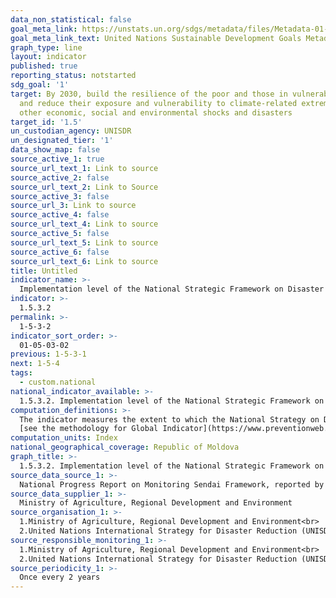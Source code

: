 ```yaml
---
data_non_statistical: false
goal_meta_link: https://unstats.un.org/sdgs/metadata/files/Metadata-01-05-03.pdf
goal_meta_link_text: United Nations Sustainable Development Goals Metadata (pdf 894kB)
graph_type: line
layout: indicator
published: true
reporting_status: notstarted
sdg_goal: '1'
target: By 2030, build the resilience of the poor and those in vulnerable situations
  and reduce their exposure and vulnerability to climate-related extreme events and
  other economic, social and environmental shocks and disasters
target_id: '1.5'
un_custodian_agency: UNISDR
un_designated_tier: '1'
data_show_map: false
source_active_1: true
source_url_text_1: Link to source
source_active_2: false
source_url_text_2: Link to Source
source_active_3: false
source_url_3: Link to source
source_active_4: false
source_url_text_4: Link to source
source_active_5: false
source_url_text_5: Link to source
source_active_6: false
source_url_text_6: Link to source
title: Untitled
indicator_name: >-
  Implementation level of the National Strategic Framework on Disaster Risk Reduction, aligned to the Sendai Framework for Disaster Risk Reduction for 2015-2030
indicator: >-
  1.5.3.2
permalink: >-
  1-5-3-2
indicator_sort_order: >-
  01-05-03-02
previous: 1-5-3-1
next: 1-5-4
tags:
  - custom.national
national_indicator_available: >-
  1.5.3.2. Implementation level of the National Strategic Framework on Disaster Risk Reduction, aligned to the Sendai Framework for Disaster Risk Reduction for 2015-2030
computation_definitions: >-
  The indicator measures the extent to which the National Strategy on Disaster Risk Reduction is aligned to the Senda Framework for Disaster Risk Reduction. This option suggest using the minimum criteria defined as elements of the so-called DRR Progress Index. It measures the level to which the DRR National Strategy meets the four elements defined in para. 27 (b) of the Sendai Framework, which are: ​​a) setting the timeframe, targets and indicators, b) sets the objectives and the measures for preventing the occurrence of disaster risks (c) sets objectives and measures related to reducing the existing risks and (d) sets the objectives and the measures for enhancing economic, social, health, and environment resilience. Every element is attributed 0.25 (25%). If a country has a DRR strategy which meets the four elements, it is assessed with 1. If a country reports missing DRR strategy, it is assessed with 0. If a country has an emergency or preparedness plan, which has objectives and measures related to enhancing the economic, social, health, and environmental resilience, but which does not tackle the prevention of risk occurrence and reduction of existing risks and also has no objectives and indicators, it is assessed with 0.25.<br> 
  [see the methodology for Global Indicator](https://www.preventionweb.net/documents/oiewg/Technical%20Collection%20of%20Concept%20Notes%20on%20Indicators.pdf), pag. 148-149
computation_units: Index
national_geographical_coverage: Republic of Moldova
graph_title: >-
  1.5.3.2. Implementation level of the National Strategic Framework on Disaster Risk Reduction, aligned to the Sendai Framework for Disaster Risk Reduction for 2015-2030
source_data_source_1: >-
  National Progress Report on Monitoring Sendai Framework, reported by UNISDR
source_data_supplier_1: >-
  Ministry of Agriculture, Regional Development and Environment
source_organisation_1: >-
  1.Ministry of Agriculture, Regional Development and Environment<br> 
  2.United Nations International Strategy for Disaster Reduction (UNISDR)
source_responsible_monitoring_1: >-
  1.Ministry of Agriculture, Regional Development and Environment<br> 
  2.United Nations International Strategy for Disaster Reduction (UNISDR)
source_periodicity_1: >-
  Once every 2 years
---
```

